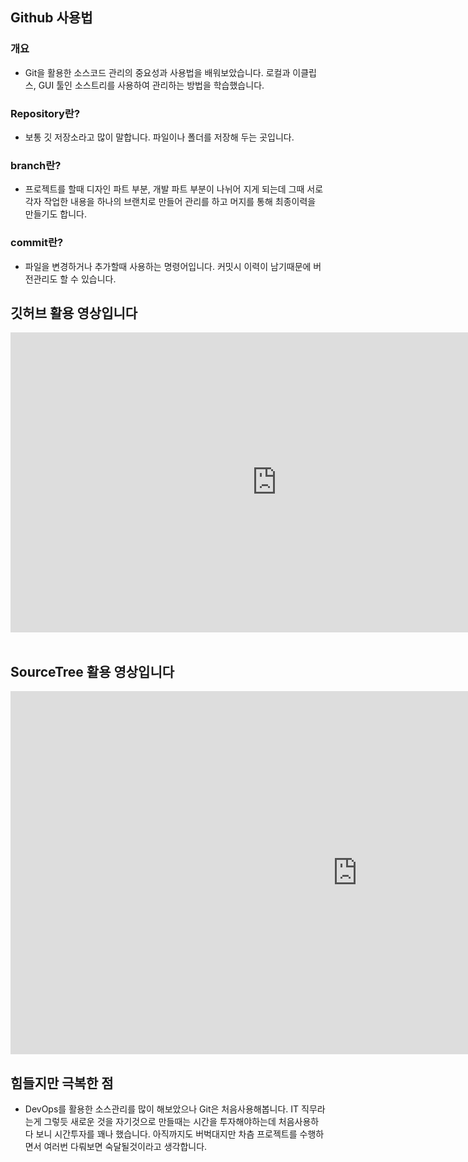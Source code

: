 ## Github 사용법

### 개요
- Git을 활용한 소스코드 관리의 중요성과 사용법을 배워보았습니다.
  로컬과 이클립스, GUI 툴인 소스트리를 사용하여 관리하는 방법을 학습했습니다.

### Repository란?
- 보통 깃 저장소라고 많이 말합니다. 파일이나 폴더를 저장해 두는 곳입니다.

### branch란?
- 프로젝트를 할때 디자인 파트 부분, 개발 파트 부분이 나뉘어 지게 되는데
그때 서로 각자 작업한 내용을 하나의 브랜치로 만들어 관리를 하고 머지를 통해 최종이력을 만들기도 합니다.

### commit란?
- 파일을 변경하거나 추가할때 사용하는 명령어입니다. 커밋시 이력이 남기때문에 버전관리도 할 수 있습니다.

## 깃허브 활용 영상입니다
<iframe width="851" height="480" src="https://www.youtube.com/embed/ALqTzOB0PjE" title="YouTube video player" frameborder="0" allow="accelerometer; autoplay; clipboard-write; encrypted-media; gyroscope; picture-in-picture" allowfullscreen></iframe>
<br><br>

## SourceTree 활용 영상입니다
<iframe width="1110" height="581" src="https://www.youtube.com/embed/hqXVBVRDZpw" title="YouTube video player" frameborder="0" allow="accelerometer; autoplay; clipboard-write; encrypted-media; gyroscope; picture-in-picture" allowfullscreen></iframe>

## 힘들지만 극복한 점
 - DevOps를 활용한 소스관리를 많이 해보았으나 Git은 처음사용해봅니다. IT 직무라는게 그렇듯 새로운 것을 자기것으로 만들때는 시간을 투자해야하는데
 처음사용하다 보니 시간투자를 꽤나 했습니다. 아직까지도 버벅대지만 차츰 프로젝트를 수행하면서 여러번 다뤄보면 숙달될것이라고 생각합니다.
